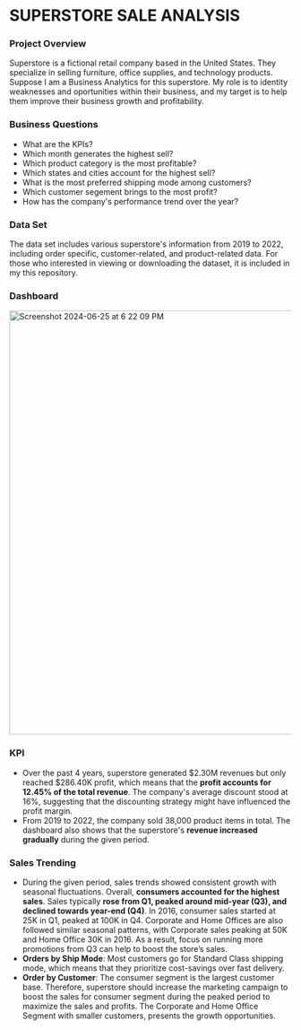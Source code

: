 # SUPERSTORE SALE ANALYSIS

### Project Overview 
Superstore is a fictional retail company based in the United States. They specialize in selling furniture, office supplies, and technology products. Suppose I am a Business Analytics for this superstore. My role is to identity weaknesses and oportunities within their business, and my target is to help them improve their business growth and profitability.

### Business Questions
- What are the KPIs?  
- Which month generates the highest sell? 
- Which product category is the most profitable? 
- Which states and cities account for the highest sell?
- What is the most preferred shipping mode among customers? 
- Which customer segement brings to the most profit? 
- How has the company's performance trend over the year?

### Data Set
The data set includes various superstore's information from 2019 to 2022, including order specific, customer-related, and product-related data. For those who interested in viewing or downloading the dataset, it is included in my this repository. 

### Dashboard
<img width="756" alt="Screenshot 2024-06-25 at 6 22 09 PM" src="https://github.com/SueTan309/SuperStore-Sale-Analysis/assets/169891418/00e7e676-ea6d-426c-bf83-0742695c0813">

### KPI
- Over the past 4 years, superstore generated $2.30M revenues but only reached $286.40K profit, which means that the **profit accounts for 12.45% of the total revenue**. The company's average discount stood at 16%, suggesting that the discounting strategy might have influenced the profit margin.
- From 2019 to 2022, the company sold 38,000 product items in total. The dashboard also shows that the superstore's **revenue increased gradually** during the given period.

### Sales Trending  
- During the given period, sales trends showed consistent growth with seasonal fluctuations. Overall, **consumers accounted for the highest sales**. Sales typically **rose from Q1, peaked around mid-year (Q3), and declined towards year-end (Q4)**. In 2016, consumer sales started at 25K in Q1, peaked at 100K in Q4. Corporate and Home Offices are also followed similar seasonal patterns, with Corporate sales peaking at 50K and Home Office 30K in 2016. As a result, focus on running more promotions from Q3 can help to boost the store’s sales.
- **Orders by Ship Mode**: Most customers go for Standard Class shipping mode, which means that they prioritize cost-savings over fast delivery.
- **Order by Customer**: The consumer segment is the largest customer base. Therefore, superstore should increase the marketing campaign to boost the sales for consumer segment during the peaked period to maximize the sales and profits. The Corporate and Home Office Segment with smaller customers, presents the growth opportunities.
 
 

